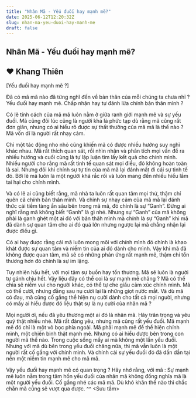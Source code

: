 ```yaml
---
title: "Nhân Mã - Yếu đuối hay mạnh mẽ?"
date: 2025-06-12T12:20:32Z
slug: nhan-ma-yeu-duoi-hay-manh-me
draft: false
---
```


## Nhân Mã - Yếu đuối hay mạnh mẽ?

## ♥ Khang Thiên

[Yếu đuối hay mạnh mẽ ?]
 
 
 Đã có mã mã nào đã từng nghĩ đến về bản thân của mỗi chúng ta chưa nhỉ ? Yếu đuối hay mạnh mẽ. Chấp nhận hay tự đánh lừa chính bản thân mình ? 
 
 Có lẽ tính cách của mã mã luôn nằm ở giữa ranh giới mạnh mẽ và sự yếu đuối. Mã cũng đôi lúc cũng là người khá là phức tạp dù rằng mã cũng rất đơn giãn, nhưng có ai hiểu rõ được sự thất thường của mã mã là thế nào ? Mã vốn dĩ là người rất nhạy cảm.
 
Chỉ một tác động nho nhỏ cũng khiến mã có được nhiều hướng suy nghĩ khác nhau. Mã rất thích quan sát, rồi nhìn nhận và phân tích mọi vấn đề ra nhiều hướng và cuối cùng là tự lập luận tìm lấy kết quả cho chính mình. Nhiều người cho rằng mã rất tinh tế quan sát mọi điều, đó không hoàn toàn là sai. Nhưng đôi khi chính sự tự tin của mã mã lại đánh mất đi cái sự tinh tế đó. Bỡi lẽ mã luôn là một người khá rắc rối và luôn mang đến nhiều hiểu lầm tai hại cho chính mình.
 
Và có lẽ ai cũng biết rằng, mã nhà ta luôn rất quan tâm mọi thứ, thậm chí quên cả chính bản thân mình. Và chinh sự nhạy cảm của mã mã lại đánh thức cái tiềm tàng ẩn sâu bên trong mã mã, đó chính là sự “Ganh”. Đừng ai nghĩ rằng mã không biết “Ganh” là gì nhé. Nhưng sự “Ganh” của mã không phải là ganh ghét một ai đó với bản thâh mình mà chính là sự “Ganh” khi mã đã dành sự quan tâm cho ai đó quá lớn nhưng ngược lại mã chẳng nhận lại được điều gì. 
 
Có ai hay được rằng cái mã luôn mong mõi với chính mình đó chính là khao khát được sự quan tâm và niềm tin của ai đó dành cho mình. Vậy khi mã đã không được quan tâm, mã sẽ có những phản ứng rất mạnh mẽ, thậm chí tổn thương hơn đó chính là sự im lặng.
 
Tuy nhiên hầu hết, với mọi tâm sự buồn hay tổn thương. Mã sẽ luôn là người tự gánh chịu hết. Vậy liệu đây có thể coi là sự mạnh mẽ chăng ? Mã có thể chia sẽ niềm vui cho người khác, có thể tự che giấu cảm xúc chính mình. Mã có thể cười, nhưng đằng sau nụ cười lại là những giọt nước mắt. Và dù mã có đau, mã cũng cố gắng thể hiện nụ cười dành cho tất cả mọi người, nhưng có mấy ai hiểu được đó liệu thật sự là nụ cười của nhân mã ?
 
Mọi người ơi, nếu đã yêu thương một ai đó là nhân mã. Hãy trân trọng và yêu quý thật nhiều nhé. Mã rất đáng yêu, nhưng mã cũng rất yếu đuối. Mã mạnh mẽ đó chỉ là một vỏ bọc phía ngoài. Mã phải mạnh mẽ để thể hiện chính mình, một chiến binh thật mạnh mẽ. Nhưng có ai hiểu được bên trong con người mã thế nào. Trong cuộc sống mấy ai mà không một lần yếu đuối. Nhưng với mã dù bên trong yếu đuối chăng nữa, thì mã vẫn luôn là một người rất cố gắng với chính mình. Và chính cái sự yếu đuối đó đã dần dần tại nên một niềm tin mạnh mẽ cho mã mã.
 
Vậy yếu đuối hay mạnh mẽ có quan trọng ? Hãy nhớ rằng, với mã : Sự mạnh mẽ luôn nằm trong tâm hồn yếu đuối của nhân mã không đồng nghĩa mã là một người yếu đuối. Cố gắng nhé các mã mã. Dù khó khăn thế nào thì chắc chắn mã cũng sẽ vượt qua được. ^^
 <Sưu tầm>